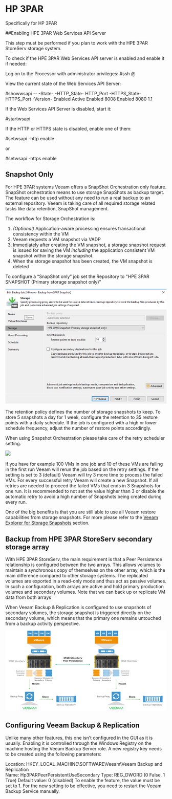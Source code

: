 # HP 3PAR

Specifically for HP 3PAR 

##Enabling HPE 3PAR Web Services API Server

This step must be performed if you plan to work with the HPE 3PAR StoreServ storage system.

To check if the HPE 3PAR Web Services API server is enabled and enable it if needed:

Log on to the Processor with administrator privileges:
#ssh <administrator account>@<SP IP Address>

View the current state of the Web Services API Server:

#showwsapi
-- -State- -HTTP_State-
HTTP_Port -HTTPS_State- HTTPS_Port -Version-
Enabled   Active Enabled       8008
Enabled       8080         1.1

If the Web Services API Server is disabled, start it:

#startwsapi

If the HTTP or HTTPS state is disabled, enable one of them:

#setwsapi -http enable

or

#setwsapi -https enable


## Snapshot Only

For HPE 3PAR systems Veeam offers a SnapShot Orchestration
only feature. SnapShot orchestration means to use storage SnapShots as
backup target. The feature can be used without any need to run a real
backup to an external repository. Veeam is taking care of all required
storage related tasks like data retention, SnapShot management.

The workflow for Storage Orchestration is:

1.  _(Optional)_ Application-aware processing ensures transactional consistency
    within the VM
2.  Veeam requests a VM snapshot via VADP
3.  Immediately after creating the VM snapshot, a storage snapshot
    request is issued for saving the VM *including* the application
    consistent VM snapshot within the storage snapshot.
4.  When the storage snapshot has been created, the VM snapshot is
    deleted

To configure a “SnapShot only” job set the Repository to "HPE 3PAR SNAPSHOT (Primary storage snapshot only)"

![](./backup_from_storage_snapshots_hpe_1.png)

The retention policy defines the number of storage snapshots to keep.
To store 5 snapshots a day for 1 week, configure the retention to 35 restore
points with a daily schedule. If the job is configured with a high or lower
schedule frequency, adjust the number of restore points accordingly.

When using Snapshot Orchestration please take care of the retry
scheduler setting.

![](./backup_from_storage_snapshots_hpe_2.jpeg)

If you have for example 100 VMs in one job and 10 of these VMs are
failing in the first run Veeam will rerun the job based on the retry
settings. If the setting is set to 3 (default) Veeam will try 3 more
time to process the failed VMs. For every successful retry Veeam will
create a new Snapshot. If all retries are needed to proceed the failed
VMs that ends in 3 Snapshots for one run. It is recommended to not set
the value higher than 3 or disable the automatic retry to avoid a high
number of Snapshots being created during every run.

One of the big benefits is that you are still able to use all Veeam
restore capabilities from storage snapshots. For more please refer to
the [Veeam Explorer for Storage Snapshots](./veeam_explorers.md#explorer-for-storage-snapshots) section.

## Backup from HPE 3PAR StoreServ secondary storage array

With HPE 3PAR StoreServ, the main requirement is that a Peer Persistence relationship is configured between the two arrays. This allows volumes to maintain a synchronous copy of themselves on the other array, which is the main difference compared to other storage systems. The replicated volumes are exported in a read-only mode and thus act as passive volumes. In such a configuration, both arrays are active and hold primary production volumes and secondary volumes. Note that we can back up or replicate VM data from both arrays

When Veeam Backup & Replication is configured to use snapshots of secondary volumes, the storage snapshot is triggered directly on the secondary volume, which means that the primary one remains untouched from a backup activity perspective.

![](./backup_from_storage_snapshots_hpe_3.png)

## Configuring Veeam Backup & Replication

Unlike many other features, this one isn’t configured in the GUI as it is usually. Enabling it is controlled through the Windows Registry on the machine hosting the Veeam Backup Server role. A new registry key needs to be created using the following parameters:

Location: HKEY_LOCAL_MACHINE\SOFTWARE\Veeam\Veeam Backup and Replication\
Name: Hp3PARPeerPersistentUseSecondary
Type: REG_DWORD (0 False, 1 True)
Default value: 0 (disabled)
To enable the feature, the value must be set to 1. For the new setting to be effective, you need to restart the Veeam Backup Service manually.
